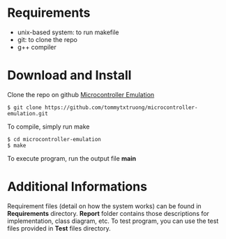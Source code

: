 # Requirements

* unix-based system: to run makefile
* git: to clone the repo
* g++ compiler

# Download and Install

Clone the repo on github
[Microcontroller Emulation](https://github.com/tommytxtruong/microcontroller-emulation)

    $ git clone https://github.com/tommytxtruong/microcontroller-emulation.git

To compile, simply run make

    $ cd microcontroller-emulation
    $ make

To execute program, run the output file **main**

# Additional Informations

Requirement files (detail on how the system works) can be found in
**Requirements** directory. **Report** folder
contains those descriptions for implementation, class diagram, etc. To test
program, you can use the test files provided in **Test** files directory.
